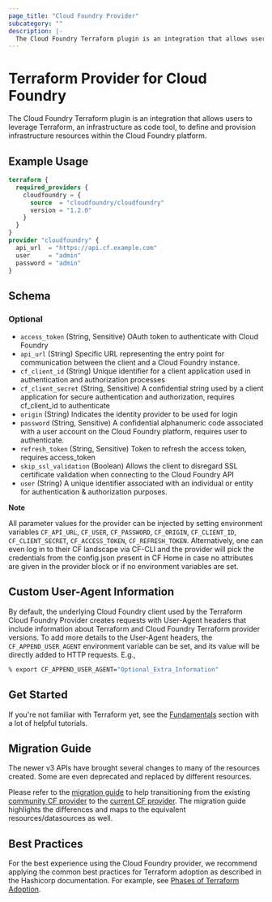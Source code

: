```yaml
---
page_title: "Cloud Foundry Provider"
subcategory: ""
description: |-
  The Cloud Foundry Terraform plugin is an integration that allows users to leverage Terraform, an infrastructure as code tool, to define and provision infrastructure resources within the Cloud Foundry platform.
---
```

# Terraform Provider for Cloud Foundry

The Cloud Foundry Terraform plugin is an integration that allows users to leverage Terraform, an infrastructure as code tool, to define and provision infrastructure resources within the Cloud Foundry platform.

## Example Usage

```terraform
terraform {
  required_providers {
    cloudfoundry = {
      source  = "cloudfoundry/cloudfoundry"
      version = "1.2.0"
    }
  }
}
provider "cloudfoundry" {
  api_url  = "https://api.cf.example.com"
  user     = "admin"
  password = "admin"
}
```

<!-- schema generated by tfplugindocs -->
## Schema

### Optional

- `access_token` (String, Sensitive) OAuth token to authenticate with Cloud Foundry
- `api_url` (String) Specific URL representing the entry point for communication between the client and a Cloud Foundry instance.
- `cf_client_id` (String) Unique identifier for a client application used in authentication and authorization processes
- `cf_client_secret` (String, Sensitive) A confidential string used by a client application for secure authentication and authorization, requires cf_client_id to authenticate
- `origin` (String) Indicates the identity provider to be used for login
- `password` (String, Sensitive) A confidential alphanumeric code associated with a user account on the Cloud Foundry platform, requires user to authenticate.
- `refresh_token` (String, Sensitive) Token to refresh the access token, requires access_token
- `skip_ssl_validation` (Boolean) Allows the client to disregard SSL certificate validation when connecting to the Cloud Foundry API
- `user` (String) A unique identifier associated with an individual or entity for authentication & authorization purposes.

**Note** 

All parameter values for the provider can be injected by setting environment variables `CF_API_URL`, `CF_USER`, `CF_PASSWORD`, `CF_ORIGIN`, `CF_CLIENT_ID`, `CF_CLIENT_SECRET`, `CF_ACCESS_TOKEN`, `CF_REFRESH_TOKEN`.
Alternatively, one can even log in to their CF landscape via CF-CLI and the provider will pick the credentials from the config.json present in CF Home in case no attributes are given in the provider block or if no environment variables are set.

## Custom User-Agent Information

By default, the underlying Cloud Foundry client used by the Terraform Cloud Foundry Provider creates requests with User-Agent headers that include information about Terraform and Cloud Foundry Terraform provider versions. To add more details to the User-Agent headers, the `CF_APPEND_USER_AGENT` environment variable can be set, and its value will be directly added to HTTP requests. E.g.,

```bash
% export CF_APPEND_USER_AGENT="Optional_Extra_Information"
```

## Get Started

If you're not familiar with Terraform yet, see the [Fundamentals](https://developer.hashicorp.com/terraform/tutorials/cli) section with a lot of helpful tutorials. 

## Migration Guide

The newer v3 APIs have brought several changes to  many of the resources created. Some are even deprecated and replaced by 
different resources.

Please refer to the [migration guide](https://github.com/cloudfoundry/terraform-provider-cloudfoundry/tree/main/migration-guide) to help transitioning from the existing [community CF provider](https://github.com/cloudfoundry-community/terraform-provider-cloudfoundry) to the [current CF provider](https://github.com/cloudfoundry/terraform-provider-cloudfoundry). The migration guide 
highlights the differences and maps to the equivalent resources/datasources as well.

## Best Practices

For the best experience using the Cloud Foundry provider, we recommend applying the common best practices for Terraform adoption as described in the Hashicorp documentation. For example, see [Phases of Terraform Adoption](https://developer.hashicorp.com/well-architected-framework/operational-excellence/operational-excellence-terraform-maturity).
